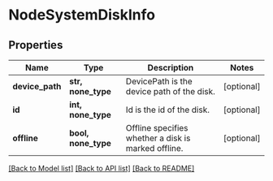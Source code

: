 # NodeSystemDiskInfo


## Properties
Name | Type | Description | Notes
------------ | ------------- | ------------- | -------------
**device_path** | **str, none_type** | DevicePath is the device path of the disk. | [optional] 
**id** | **int, none_type** | Id is the id of the disk. | [optional] 
**offline** | **bool, none_type** | Offline specifies whether a disk is marked offline. | [optional] 

[[Back to Model list]](../README.md#documentation-for-models) [[Back to API list]](../README.md#documentation-for-api-endpoints) [[Back to README]](../README.md)



